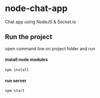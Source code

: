 # node-chat-app
Chat app using NodeJS &amp; Socket.io

## Run the project
open command line on project folder and run
#### install node modules
```
npm install
```
#### run server
```
npm start
```

